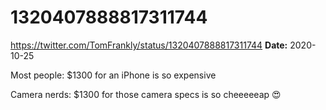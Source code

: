 # 1320407888817311744
https://twitter.com/TomFrankly/status/1320407888817311744
**Date:** 2020-10-25

Most people: $1300 for an iPhone is so expensive

Camera nerds: $1300 for those camera specs is so cheeeeeap 😍
